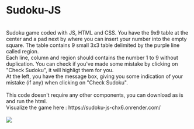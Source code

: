 # Sudoku-JS
<br>
Sudoku game coded with JS, HTML and CSS.
You have the 9x9 table at the center and a pad next by where you can insert your number into the empty square. The table contains 9 small 3x3 table delimited by the purple line called region. <br>
Each line, column and region should contains the number 1 to 9 without duplication. You can check if you've made some mistake by clicking on "Check Sudoku", it will highligt them for you. <br>
At the left, you have the message box, giving you some indication of your mistake (if any) when clicking on "Check Sudoku". <br>
<br>
This code doesn't require any other components, you can download as is and run the html.
<br> 
Visualize the game here : https://sudoku-js-chx6.onrender.com/ <br> <br>
<img src="https://github.com/ChanFrancis/Sudoku-JS/assets/108381402/cfd5aa13-acbe-4e58-b344-62dbdfec9bc4">
